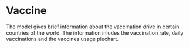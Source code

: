 # Vaccine
The model gives brief information about the vaccination drive in certain countries of the world. The information inludes the vaccination rate, daily vaccinations and the vaccines usage piechart.
